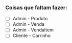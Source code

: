 ### Coisas que faltam fazer:
- [ ] Admin - Produto
- [ ] Admin - Venda
- [ ] Admin - VendaItem
- [ ] Cliente - Carrinho 